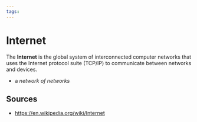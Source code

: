 ```yaml
---
tags:
---
```


# Internet

The **Internet** is the global system of interconnected computer networks that uses the Internet protocol suite (TCP/IP) to communicate between networks and devices.

- a _network of networks_

## Sources

- <https://en.wikipedia.org/wiki/Internet>
